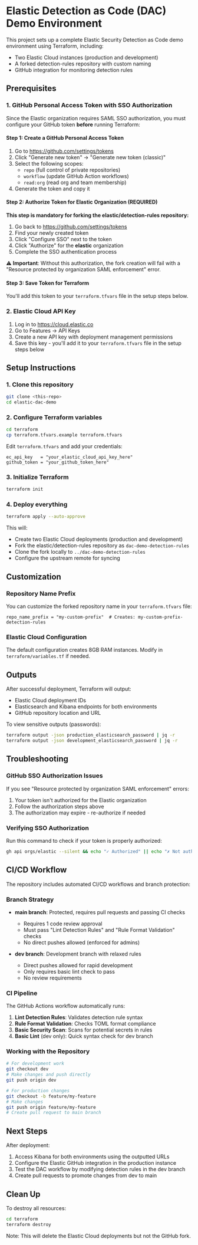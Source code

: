 # Elastic Detection as Code (DAC) Demo Environment

This project sets up a complete Elastic Security Detection as Code demo environment using Terraform, including:
- Two Elastic Cloud instances (production and development)
- A forked detection-rules repository with custom naming
- GitHub integration for monitoring detection rules

## Prerequisites

### 1. GitHub Personal Access Token with SSO Authorization

Since the Elastic organization requires SAML SSO authorization, you must configure your GitHub token **before** running Terraform:

#### Step 1: Create a GitHub Personal Access Token
1. Go to https://github.com/settings/tokens
2. Click "Generate new token" → "Generate new token (classic)"
3. Select the following scopes:
   - `repo` (full control of private repositories)
   - `workflow` (update GitHub Action workflows)
   - `read:org` (read org and team membership)
4. Generate the token and copy it

#### Step 2: Authorize Token for Elastic Organization (REQUIRED)
**This step is mandatory for forking the elastic/detection-rules repository:**
1. Go back to https://github.com/settings/tokens
2. Find your newly created token
3. Click "Configure SSO" next to the token
4. Click "Authorize" for the **elastic** organization
5. Complete the SSO authentication process

⚠️ **Important**: Without this authorization, the fork creation will fail with a "Resource protected by organization SAML enforcement" error.

#### Step 3: Save Token for Terraform
You'll add this token to your `terraform.tfvars` file in the setup steps below.

### 2. Elastic Cloud API Key
1. Log in to https://cloud.elastic.co
2. Go to Features → API Keys
3. Create a new API key with deployment management permissions
4. Save this key - you'll add it to your `terraform.tfvars` file in the setup steps below

## Setup Instructions

### 1. Clone this repository
```bash
git clone <this-repo>
cd elastic-dac-demo
```

### 2. Configure Terraform variables
```bash
cd terraform
cp terraform.tfvars.example terraform.tfvars
```
Edit `terraform.tfvars` and add your credentials:
```hcl
ec_api_key   = "your_elastic_cloud_api_key_here"
github_token = "your_github_token_here"
```

### 3. Initialize Terraform
```bash
terraform init
```

### 4. Deploy everything
```bash
terraform apply --auto-approve
```

This will:
- Create two Elastic Cloud deployments (production and development)
- Fork the elastic/detection-rules repository as `dac-demo-detection-rules`
- Clone the fork locally to `../dac-demo-detection-rules`
- Configure the upstream remote for syncing

## Customization

### Repository Name Prefix
You can customize the forked repository name in your `terraform.tfvars` file:
```hcl
repo_name_prefix = "my-custom-prefix"  # Creates: my-custom-prefix-detection-rules
```

### Elastic Cloud Configuration
The default configuration creates 8GB RAM instances. Modify in `terraform/variables.tf` if needed.

## Outputs

After successful deployment, Terraform will output:
- Elastic Cloud deployment IDs
- Elasticsearch and Kibana endpoints for both environments
- GitHub repository location and URL

To view sensitive outputs (passwords):
```bash
terraform output -json production_elasticsearch_password | jq -r
terraform output -json development_elasticsearch_password | jq -r
```

## Troubleshooting

### GitHub SSO Authorization Issues
If you see "Resource protected by organization SAML enforcement" errors:
1. Your token isn't authorized for the Elastic organization
2. Follow the authorization steps above
3. The authorization may expire - re-authorize if needed

### Verifying SSO Authorization
Run this command to check if your token is properly authorized:
```bash
gh api orgs/elastic --silent && echo "✓ Authorized" || echo "✗ Not authorized"
```

## CI/CD Workflow

The repository includes automated CI/CD workflows and branch protection:

### Branch Strategy
- **main branch**: Protected, requires pull requests and passing CI checks
  - Requires 1 code review approval
  - Must pass "Lint Detection Rules" and "Rule Format Validation" checks
  - No direct pushes allowed (enforced for admins)
  
- **dev branch**: Development branch with relaxed rules
  - Direct pushes allowed for rapid development
  - Only requires basic lint check to pass
  - No review requirements

### CI Pipeline
The GitHub Actions workflow automatically runs:
1. **Lint Detection Rules**: Validates detection rule syntax
2. **Rule Format Validation**: Checks TOML format compliance
3. **Basic Security Scan**: Scans for potential secrets in rules
4. **Basic Lint** (dev only): Quick syntax check for dev branch

### Working with the Repository
```bash
# For development work
git checkout dev
# Make changes and push directly
git push origin dev

# For production changes
git checkout -b feature/my-feature
# Make changes
git push origin feature/my-feature
# Create pull request to main branch
```

## Next Steps

After deployment:
1. Access Kibana for both environments using the outputted URLs
2. Configure the Elastic GitHub integration in the production instance
3. Test the DAC workflow by modifying detection rules in the dev branch
4. Create pull requests to promote changes from dev to main

## Clean Up

To destroy all resources:
```bash
cd terraform
terraform destroy
```

Note: This will delete the Elastic Cloud deployments but not the GitHub fork.
